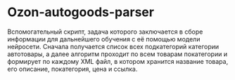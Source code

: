 # Ozon-autogoods-parser
Вспомогательный скрипт, задача которого заключается в сборе информации для дальнейшего обучения с её помощью модели нейросети.
Сначала получается список всех подкатегорий категории автотовары, а далее алгоритм проходит по всем товарам покатегории и формирует по каждому XML файл, в котором хранится название товара, его описание, покатегория, цена и ссылка.
